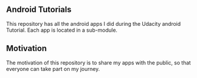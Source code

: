 ## Android Tutorials

This repository has all the android apps I did during the Udacity android
Tutorial.
Each app is located in a sub-module.

## Motivation

The motivation of this repository is to share my apps with the public, so that
everyone can take part on my journey.

